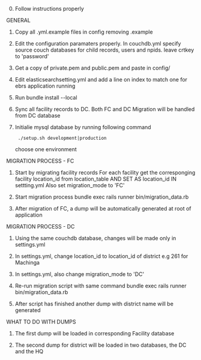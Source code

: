 0. Follow instructions properly

GENERAL
1. Copy all .yml.example files in config removing .example 

2. Edit the configuration paramaters properly. 
	 In couchdb.yml specify source couch databases for child records, users and npids. leave crtkey to 'password'

3. Get a copy of private.pem and public.pem and paste in config/ 

4. Edit elasticsearchsetting.yml and add a line on index to match one for ebrs application running

5. Run 
		bundle install --local 

6. Sync all facility records to DC. Both FC and DC Migration will be handled from DC database

7. Initialie mysql database by running following command
 		
		./setup.sh development|production
	
	  choose one environment


MIGRATION PROCESS - FC
1. Start by migrating facility records
		For each facility get the corresponging facility location_id from location_table AND SET AS location_id IN settting.yml
		Also set migration_mode to 'FC'

2. Start migration process 
			bundle exec rails runner bin/migration_data.rb

3. After migration of FC, a dump will be automatically generated at root of application


MIGRATION PROCESS - DC

1. Using the same couchdb database, changes will be made only in settings.yml
	  	
2. In settings.yml, change location_id to location_id of district e.g 261 for Machinga
	
3. In settings.yml, also change migration_mode to 'DC'

4. Re-run migration script with same command
		bundle exec rails runner bin/migration_data.rb

5. After script has finished another dump with district name will be generated

WHAT TO DO WITH DUMPS

1. The first dump will be loaded in corresponding Facility database

2. The second dump for district will be loaded in two databases, the DC and the HQ
	




